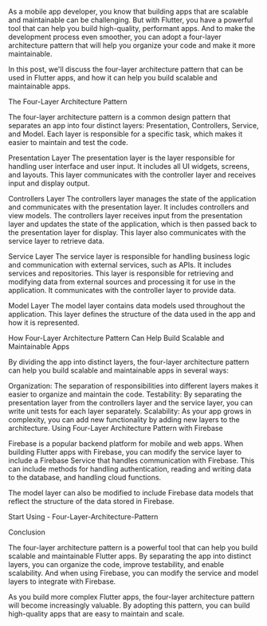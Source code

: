 As a mobile app developer, you know that building apps that are scalable and maintainable can be challenging. But with Flutter, you have a powerful tool that can help you build high-quality, performant apps. And to make the development process even smoother, you can adopt a four-layer architecture pattern that will help you organize your code and make it more maintainable.

In this post, we'll discuss the four-layer architecture pattern that can be used in Flutter apps, and how it can help you build scalable and maintainable apps.



The Four-Layer Architecture Pattern

The four-layer architecture pattern is a common design pattern that separates an app into four distinct layers: Presentation, Controllers, Service, and Model. Each layer is responsible for a specific task, which makes it easier to maintain and test the code.

Presentation Layer
The presentation layer is the layer responsible for handling user interface and user input. It includes all UI widgets, screens, and layouts. This layer communicates with the controller layer and receives input and display output.

Controllers Layer
The controllers layer manages the state of the application and communicates with the presentation layer. It includes controllers and view models. The controllers layer receives input from the presentation layer and updates the state of the application, which is then passed back to the presentation layer for display. This layer also communicates with the service layer to retrieve data.

Service Layer
The service layer is responsible for handling business logic and communication with external services, such as APIs. It includes services and repositories. This layer is responsible for retrieving and modifying data from external sources and processing it for use in the application. It communicates with the controller layer to provide data.

Model Layer
The model layer contains data models used throughout the application. This layer defines the structure of the data used in the app and how it is represented.

How Four-Layer Architecture Pattern Can Help Build Scalable and Maintainable Apps

By dividing the app into distinct layers, the four-layer architecture pattern can help you build scalable and maintainable apps in several ways:

Organization: The separation of responsibilities into different layers makes it easier to organize and maintain the code.
Testability: By separating the presentation layer from the controllers layer and the service layer, you can write unit tests for each layer separately.
Scalability: As your app grows in complexity, you can add new functionality by adding new layers to the architecture.
Using Four-Layer Architecture Pattern with Firebase

Firebase is a popular backend platform for mobile and web apps. When building Flutter apps with Firebase, you can modify the service layer to include a Firebase Service that handles communication with Firebase. This can include methods for handling authentication, reading and writing data to the database, and handling cloud functions.

The model layer can also be modified to include Firebase data models that reflect the structure of the data stored in Firebase.

Start Using - Four-Layer-Architecture-Pattern

Conclusion

The four-layer architecture pattern is a powerful tool that can help you build scalable and maintainable Flutter apps. By separating the app into distinct layers, you can organize the code, improve testability, and enable scalability. And when using Firebase, you can modify the service and model layers to integrate with Firebase.

As you build more complex Flutter apps, the four-layer architecture pattern will become increasingly valuable. By adopting this pattern, you can build high-quality apps that are easy to maintain and scale.
